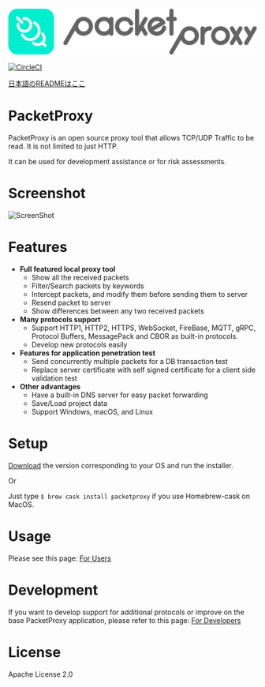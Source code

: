 ![PacketProxy](./assets/images/packetproxy.png)

[![CircleCI](https://circleci.com/gh/DeNA/PacketProxy/tree/master.svg?style=svg)](https://circleci.com/gh/DeNA/PacketProxy/tree/master)

[日本語のREADMEはここ](https://github.com/DeNA/PacketProxy/blob/master/README.ja.md)

# PacketProxy

PacketProxy is an open source proxy tool that allows TCP/UDP Traffic to be read. It is not limited to just HTTP.

It can be used for development assistance or for risk assessments.
 
# Screenshot

![ScreenShot](./assets/images/screenshot.gif)
 
# Features
 
- **Full featured local proxy tool**
  - Show all the received packets
  - Filter/Search packets by keywords
  - Intercept packets, and modify them before sending them to server
  - Resend packet to server
  - Show differences between any two received packets
- **Many protocols support**
  - Support HTTP1, HTTP2, HTTPS, WebSocket, FireBase, MQTT, gRPC, Protocol Buffers, MessagePack and CBOR as built-in protocols.
  - Develop new protocols easily
- **Features for application penetration test**
  - Send concurrently multiple packets for a DB transaction test
  - Replace server certificate with self signed certificate for a client side validation test
- **Other advantages**
  - Have a built-in DNS server for easy packet forwarding
  - Save/Load project data
  - Support Windows, macOS, and Linux

# Setup
  
[Download](https://github.com/DeNA/PacketProxy/releases) the version corresponding to your OS and run the installer. 

Or

Just type `$ brew cask install packetproxy` if you use Homebrew-cask on MacOS.

# Usage

Please see this page: [For Users](https://github.com/DeNA/PacketProxy/wiki/Using-PacketProxy)
 
# Development

If you want to develop support for additional protocols or improve on the base PacketProxy application, please refer to this page:
[For Developers](https://github.com/DeNA/PacketProxy/wiki/Developing-PacketProxy)

 
# License

Apache License 2.0

